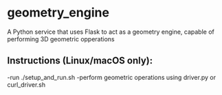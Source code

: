# geometry_engine
A Python service that uses Flask to act as a geometry engine, capable of performing 3D geometric opperations

## Instructions (Linux/macOS only):
-run ./setup_and_run.sh
-perform geometric operations using driver.py or curl_driver.sh